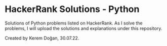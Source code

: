 # HackerRank Solutions - Python
Solutions of Python problems listed on HackerRank. As I solve the problems, I will upload the solutions and explanations under this repository.

Created by Kerem Doğan, 30.07.22.
